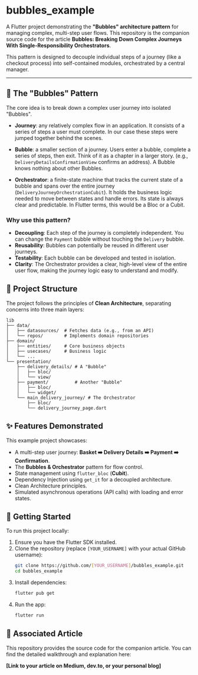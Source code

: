 # bubbles_example

A Flutter project demonstrating the **"Bubbles" architecture pattern** for managing complex, multi-step user flows. This repository is the companion source code for the article **Bubbles: Breaking Down Complex Journeys With Single-Responsibility Orchestrators**.

This pattern is designed to decouple individual steps of a journey (like a checkout process) into self-contained modules, orchestrated by a central manager.

---

## 🫧 The "Bubbles" Pattern

The core idea is to break down a complex user journey into isolated "Bubbles".

* **Journey**: any relatively complex flow in an application. It consists of a series of steps a user must complete. In our case these steps were jumped together behind the scenes.

* **Bubble**: a smaller section of a journey.  Users enter a bubble, complete a series of steps, then exit. Think of it as a chapter in a larger story. (e.g., `DeliveryDetailsConfirmationView` confirms an address). A Bubble knows nothing about other Bubbles.

* **Orchestrator**: a finite-state machine that tracks the current state of a bubble and spans over the entire journey (`DeliveryJourneyOrchestrationCubit`). It holds the business logic needed to move between states and handle errors. Its state is always clear and predictable. In Flutter terms, this would be a Bloc or a Cubit.


### Why use this pattern?

-   **Decoupling**: Each step of the journey is completely independent. You can change the `Payment` bubble without touching the `Delivery` bubble.
-   **Reusability**: Bubbles can potentially be reused in different user journeys.
-   **Testability**: Each bubble can be developed and tested in isolation.
-   **Clarity**: The Orchestrator provides a clear, high-level view of the entire user flow, making the journey logic easy to understand and modify.

## 📂 Project Structure

The project follows the principles of **Clean Architecture**, separating concerns into three main layers:

```
lib
├── data/
│   ├── datasources/  # Fetches data (e.g., from an API)
│   └── repos/        # Implements domain repositories
├── domain/
│   ├── entities/     # Core business objects
│   ├── usecases/     # Business logic
│   └── ...
└── presentation/
    ├── delivery_details/ # A "Bubble"
    │   ├── bloc/
    │   └── view/
    ├── payment/          # Another "Bubble"
    │   ├── bloc/
    │   └── widget/
    └── main_delivery_journey/ # The Orchestrator
        ├── bloc/
        └── delivery_journey_page.dart
```

## ✨ Features Demonstrated

This example project showcases:

*   A multi-step user journey: **Basket ➡️ Delivery Details ➡️ Payment ➡️ Confirmation**.
*   The **Bubbles & Orchestrator** pattern for flow control.
*   State management using `flutter_bloc` (**Cubit**).
*   Dependency Injection using `get_it` for a decoupled architecture.
*   Clean Architecture principles.
*   Simulated asynchronous operations (API calls) with loading and error states.

## 🚀 Getting Started

To run this project locally:

1.  Ensure you have the Flutter SDK installed.
2.  Clone the repository (replace `[YOUR_USERNAME]` with your actual GitHub username):
    ```sh
    git clone https://github.com/[YOUR_USERNAME]/bubbles_example.git
    cd bubbles_example
    ```
3.  Install dependencies:
    ```sh
    flutter pub get
    ```
4.  Run the app:
    ```sh
    flutter run
    ```

## 📖 Associated Article

This repository provides the source code for the companion article. You can find the detailed walkthrough and explanation here:

**[Link to your article on Medium, dev.to, or your personal blog]**
